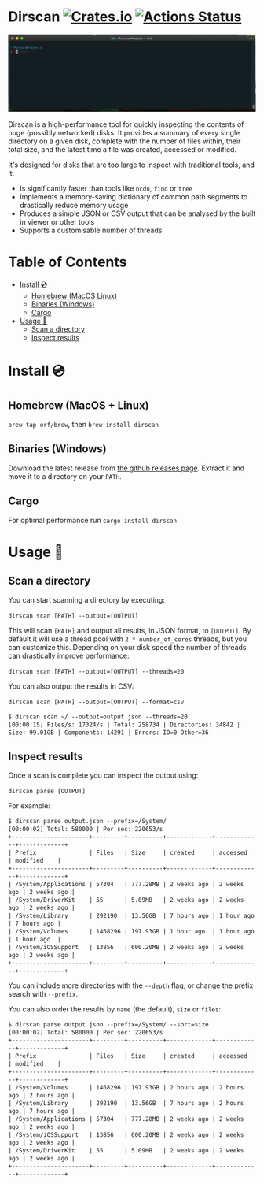 # Dirscan [![Crates.io](https://img.shields.io/crates/v/dirscan.svg)](https://crates.io/crates/dirscan) [![Actions Status](https://github.com/orf/dirscan/workflows/CI/badge.svg)](https://github.com/orf/dirscan/actions)

![](./images/demo.gif)

Dirscan is a high-performance tool for quickly inspecting the contents of huge (possibly networked) disks. It provides 
a summary of every single directory on a given disk, complete with the number of files within, their total size, and the
latest time a file was created, accessed or modified. 

It's designed for disks that are too large to inspect with traditional tools, and it:

* Is significantly faster than tools like `ncdu`, `find` or `tree`
* Implements a memory-saving dictionary of common path segments to drastically reduce memory usage 
* Produces a simple JSON or CSV output that can be analysed by the built in viewer or other tools
* Supports a customisable number of threads
 

Table of Contents
=================

   * [Install :cd:](#install-cd)
      * [Homebrew (MacOS   Linux)](#homebrew-macos--linux)
      * [Binaries (Windows)](#binaries-windows)
      * [Cargo](#cargo)
   * [Usage :saxophone:](#usage-saxophone)
      * [Scan a directory](#scan-a-directory)
      * [Inspect results](#inspect-results)

# Install :cd:

## Homebrew (MacOS + Linux)

`brew tap orf/brew`, then `brew install dirscan`

## Binaries (Windows)

Download the latest release from [the github releases page](https://github.com/orf/dirscan/releases). Extract it 
and move it to a directory on your `PATH`.

## Cargo

For optimal performance run `cargo install dirscan`

# Usage :saxophone:

## Scan a directory

You can start scanning a directory by executing:

`dirscan scan [PATH] --output=[OUTPUT]`

This will scan `[PATH]` and output all results, in JSON format, to `[OUTPUT]`. By default it will use a thread pool with 
`2 * number_of_cores` threads, but you can customize this. Depending on your disk speed the number of threads can 
drastically improve performance:

`dirscan scan [PATH] --output=[OUTPUT] --threads=20`
 
You can also output the results in CSV:

`dirscan scan [PATH] --output=[OUTPUT] --format=csv`

```
$ dirscan scan ~/ --output=output.json --threads=20
[00:00:15] Files/s: 17324/s | Total: 258734 | Directories: 34842 | Size: 99.01GB | Components: 14291 | Errors: IO=0 Other=36
```
 
## Inspect results

Once a scan is complete you can inspect the output using:

`dirscan parse [OUTPUT]`

For example:

```
$ dirscan parse output.json --prefix=/System/
[00:00:02] Total: 580000 | Per sec: 220653/s
+----------------------+---------+----------+-------------+-------------+-------------+
| Prefix               | Files   | Size     | created     | accessed    | modified    |
+----------------------+---------+----------+-------------+-------------+-------------+
| /System/Applications | 57304   | 777.28MB | 2 weeks ago | 2 weeks ago | 2 weeks ago |
| /System/DriverKit    | 55      | 5.09MB   | 2 weeks ago | 2 weeks ago | 2 weeks ago |
| /System/Library      | 292190  | 13.56GB  | 7 hours ago | 1 hour ago  | 7 hours ago |
| /System/Volumes      | 1468296 | 197.93GB | 1 hour ago  | 1 hour ago  | 1 hour ago  |
| /System/iOSSupport   | 13856   | 600.20MB | 2 weeks ago | 2 weeks ago | 2 weeks ago |
+----------------------+---------+----------+-------------+-------------+-------------+
```

You can include more directories with the `--depth` flag, or change the prefix search with `--prefix`.

You can also order the results by `name` (the default), `size` or `files`:

```
$ dirscan parse output.json --prefix=/System/ --sort=size
[00:00:02] Total: 580000 | Per sec: 220653/s
+----------------------+---------+----------+-------------+-------------+-------------+
| Prefix               | Files   | Size     | created     | accessed    | modified    |
+----------------------+---------+----------+-------------+-------------+-------------+
| /System/Volumes      | 1468296 | 197.93GB | 2 hours ago | 2 hours ago | 2 hours ago |
| /System/Library      | 292190  | 13.56GB  | 7 hours ago | 2 hours ago | 7 hours ago |
| /System/Applications | 57304   | 777.28MB | 2 weeks ago | 2 weeks ago | 2 weeks ago |
| /System/iOSSupport   | 13856   | 600.20MB | 2 weeks ago | 2 weeks ago | 2 weeks ago |
| /System/DriverKit    | 55      | 5.09MB   | 2 weeks ago | 2 weeks ago | 2 weeks ago |
+----------------------+---------+----------+-------------+-------------+-------------+
```